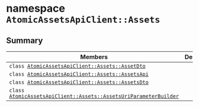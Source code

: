 # namespace `AtomicAssetsApiClient::Assets` 

## Summary

 Members                                | Descriptions                                
----------------------------------------|---------------------------------------------
`class `[`AtomicAssetsApiClient::Assets::AssetDto`](.github/workflows/documentation/md/AtomicAssetsApiClient--Assets--AssetDto.md#class_atomic_assets_api_client_1_1_assets_1_1_asset_dto) | 
`class `[`AtomicAssetsApiClient::Assets::AssetsApi`](.github/workflows/documentation/md/AtomicAssetsApiClient--Assets--AssetsApi.md#class_atomic_assets_api_client_1_1_assets_1_1_assets_api) | 
`class `[`AtomicAssetsApiClient::Assets::AssetsDto`](.github/workflows/documentation/md/AtomicAssetsApiClient--Assets--AssetsDto.md#class_atomic_assets_api_client_1_1_assets_1_1_assets_dto) | 
`class `[`AtomicAssetsApiClient::Assets::AssetsUriParameterBuilder`](.github/workflows/documentation/md/AtomicAssetsApiClient--Assets--AssetsUriParameterBuilder.md#class_atomic_assets_api_client_1_1_assets_1_1_assets_uri_parameter_builder) | 

